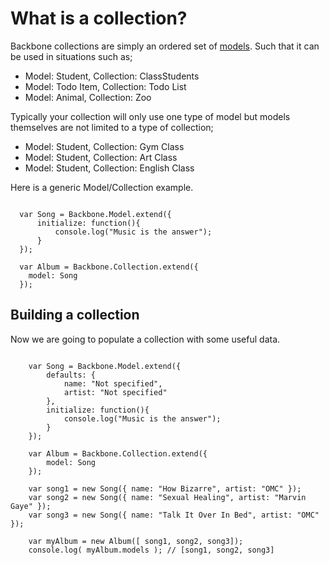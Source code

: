 # What is a collection?

Backbone collections are simply an ordered set of [models](/what-is-a-model).   Such that it can be used in situations such as;

* Model: Student, Collection: ClassStudents
* Model: Todo Item, Collection: Todo List
* Model: Animal, Collection: Zoo

Typically your collection will only use one type of model but models themselves are not limited to a type of collection;

* Model: Student, Collection: Gym Class
* Model: Student, Collection: Art Class
* Model: Student, Collection: English Class

Here is a generic Model/Collection example.

```

  var Song = Backbone.Model.extend({
      initialize: function(){
          console.log("Music is the answer");
      }
  });

  var Album = Backbone.Collection.extend({
	model: Song
  });

```

## Building a collection

Now we are going to populate a collection with some useful data.

```

    var Song = Backbone.Model.extend({
		defaults: {
			name: "Not specified",
			artist: "Not specified"
		},
        initialize: function(){
            console.log("Music is the answer");
        }
    });

    var Album = Backbone.Collection.extend({
		model: Song
	});

	var song1 = new Song({ name: "How Bizarre", artist: "OMC" });
	var song2 = new Song({ name: "Sexual Healing", artist: "Marvin Gaye" });
	var song3 = new Song({ name: "Talk It Over In Bed", artist: "OMC" });

	var myAlbum = new Album([ song1, song2, song3]);
	console.log( myAlbum.models ); // [song1, song2, song3]

```
